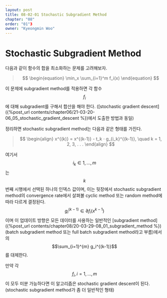 ```yaml
---
layout: post
title: 08-02-01 Stochastic Subgradient Method
chapter: "08"
order: "01"3
owner: "Kyeongmin Woo"
---
```


# Stochastic Subgradient Method

다음과 같이 함수의 합을 최소화하는 문제를 고려해보자.

>$$
\begin{equation}
\min_x \sum_{i=1}^m f_i(x)
\end{equation}
$$

이 문제에 subgradient method를 적용하면 각 함수 $$f_i$$에 대해 subgradient를 구해서 합산을 해야 한다. ([stochastic gradient descent]({%post_url contents/chapter06/21-03-20-06_05_stochastic_gradient_descent %})에서 도출한 방법과 동일)

정리하면 stochastic subgradient method는 다음과 같은 형태를 가진다. 

>$$
\begin{align}
x^{(k)} = x^{(k-1)} - t_k ⋅ g_{i_k}^{(k-1)}, \quad k = 1, 2, 3, . . . 
\end{align}
$$

여기서 $$i_k \in {1,...,m}$$는 $$k$$번째 시행에서 선택된 하나의 인덱스 값이며, 이는 뒷장에서 stochastic subgradient method의 convergence rate에서 살펴볼  cyclic method 또는 random method에 따라 다르게 결정된다. $$g_{i}^{(k-1)} \in \partial f_{i}(x^{k-1}) $$이며 이 업데이트 방향은 모든 데이터를 사용하는 일반적인 [subgradient method]({%post_url contents/chapter08/20-03-29-08_01_subgradient_method %}) (batch subgradient method 또는 full batch subgradient method라고 부름)에서의 $$\sum_{i=1}^{m} g_i^{(k-1)}$$를 대체한다.

만약 각 $$f_i, i = 1,...,m$$이 모두 미분 가능하다면 이 알고리즘은 stochastic gradient descent이 된다. (stochastic subgradient method가 좀 더 일반적인 형태)